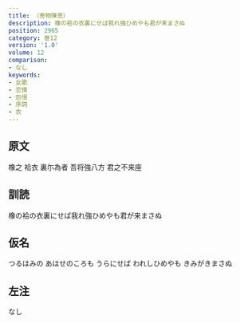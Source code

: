 ```yaml
---
title: （寄物陳思）
description: 橡の袷の衣裏にせば我れ強ひめやも君が来まさぬ
position: 2965
category: 巻12
version: '1.0'
volume: 12
comparison:
- なし
keywords:
- 女歌
- 恋情
- 怨恨
- 序詞
- 衣
---
```


## 原文

橡之 袷衣 裏尓為者 吾将強八方 君之不来座

## 訓読

橡の袷の衣裏にせば我れ強ひめやも君が来まさぬ

## 仮名

つるはみの あはせのころも うらにせば われしひめやも きみがきまさぬ

## 左注

なし
